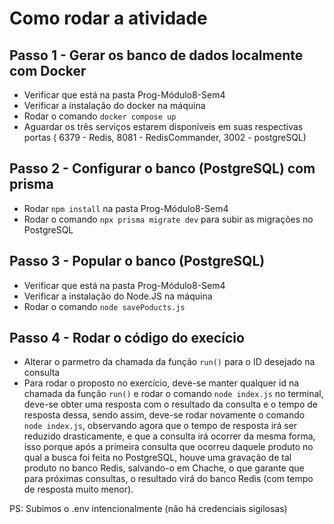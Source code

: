 # Como rodar a atividade

## Passo 1 - Gerar os banco de dados localmente com Docker

 - Verificar que está na pasta Prog-Módulo8-Sem4
 - Verificar a instalação do docker na máquina
 - Rodar o comando ` docker compose up `
 - Aguardar os três serviços estarem disponíveis em suas respectivas portas ( 6379 - Redis, 8081 - RedisCommander, 3002 - postgreSQL)

## Passo 2 - Configurar o banco (PostgreSQL) com prisma

 - Rodar ` npm install ` na pasta Prog-Módulo8-Sem4
 - Rodar o comando ` npx prisma migrate dev ` para subir as migrações no PostgreSQL

## Passo 3 - Popular o banco (PostgreSQL)
  
 - Verificar que está na pasta Prog-Módulo8-Sem4
 - Verificar a instalação do Node.JS na máquina
 - Rodar o comando ` node savePoducts.js `


## Passo 4 - Rodar o código do execício

 - Alterar o parmetro da chamada da função `run()` para o ID desejado na consulta
 - Para rodar o proposto no exercício, deve-se manter qualquer id na chamada da função `run()` e rodar o comando `node index.js` no terminal, deve-se obter uma resposta com o resultado da consulta e o tempo de resposta dessa, sendo assim, deve-se rodar novamente o comando `node index.js`, observando agora que o tempo de resposta irá ser reduzido drasticamente, e que a consulta irá ocorrer da mesma forma, isso porque após a primeira consulta que ocorreu daquele produto no qual a busca foi feita no PostgreSQL, houve uma gravação de tal produto no banco Redis, salvando-o em Chache, o que garante que para próximas consultas, o resultado virá do banco Redis (com tempo de resposta muito menor).

PS: Subimos o .env intencionalmente (não há credenciais sigilosas)